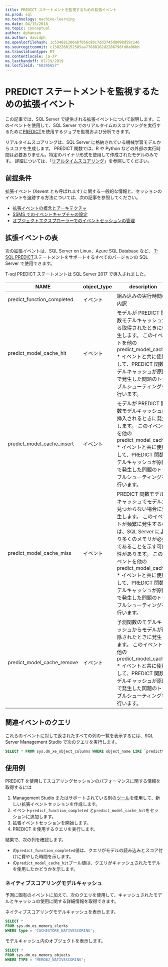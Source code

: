 ```yaml
---
title: PREDICT ステートメントを監視するための拡張イベント
ms.prod: sql
ms.technology: machine-learning
ms.date: 04/15/2018
ms.topic: conceptual
author: dphansen
ms.author: davidph
ms.openlocfilehash: 1c534681200abf056c8bc7dd3745d8098d59c146
ms.sourcegitcommit: c1382268152585aa77688162d2286798fd8a06bb
ms.translationtype: MT
ms.contentlocale: ja-JP
ms.lasthandoff: 07/19/2019
ms.locfileid: "68345657"
---
```

# <a name="extended-events-for-monitoring-predict-statements"></a>PREDICT ステートメントを監視するための拡張イベント

この記事では、SQL Server で提供される拡張イベントについて説明します。このイベントを使用して、SQL Server でのリアルタイムのスコアリングを実行するために[PREDICT](https://docs.microsoft.com/sql/t-sql/queries/predict-transact-sql)を使用するジョブを監視および分析できます。

リアルタイムスコアリングは、SQL Server に格納されている機械学習モデルからスコアを生成します。 PREDICT 関数では、R や Python などの外部の実行時間は必要ありません。特定のバイナリ形式を使用して作成されたモデルのみです。 詳細については、「[リアルタイムスコアリング](https://docs.microsoft.com/sql/advanced-analytics/real-time-scoring)」を参照してください。

## <a name="prerequisites"></a>前提条件

拡張イベント (Xevent とも呼ばれます) に関する一般的な情報と、セッションのイベントを追跡する方法については、次の記事を参照してください。

+ [拡張イベントの概念とアーキテクチャ](https://docs.microsoft.com/sql/relational-databases/extended-events/extended-events)
+ [SSMS でのイベントキャプチャの設定](https://docs.microsoft.com/sql/relational-databases/extended-events/quick-start-extended-events-in-sql-server)
+ [オブジェクトエクスプローラーでのイベントセッションの管理](https://docs.microsoft.com/sql/relational-databases/extended-events/manage-event-sessions-in-the-object-explorer)

## <a name="table-of-extended-events"></a>拡張イベントの表

次の拡張イベントは、SQL Server on Linux、Azure SQL Database など、 [T-SQL PREDICT](https://docs.microsoft.com/sql/t-sql/queries/predict-transact-sql)ステートメントをサポートするすべてのバージョンの SQL Server で使用できます。 

T-sql PREDICT ステートメントは SQL Server 2017 で導入されました。 

|NAME |object_type|description| 
|----|----|----|
|predict_function_completed |イベント  |組み込みの実行時間の内訳|
|predict_model_cache_hit |イベント|モデルが PREDICT 関数モデルキャッシュから取得されたときに発生します。 このイベントを他の predict_model_cache_ * イベントと共に使用して、PREDICT 関数モデルキャッシュが原因で発生した問題のトラブルシューティングを行います。|
|predict_model_cache_insert |イベント  |   モデルが PREDICT 関数モデルキャッシュに挿入されるときに発生します。 このイベントを他の predict_model_cache_ * イベントと共に使用して、PREDICT 関数モデルキャッシュが原因で発生した問題のトラブルシューティングを行います。    |
|predict_model_cache_miss   |イベント|PREDICT 関数モデルキャッシュでモデルが見つからない場合に発生します。 このイベントが頻繁に発生するのは、SQL Server により多くのメモリが必要であることを示す可能性があります。 このイベントを他の predict_model_cache_ * イベントと共に使用して、PREDICT 関数モデルキャッシュが原因で発生した問題のトラブルシューティングを行います。|
|predict_model_cache_remove |イベント| 予測関数のモデルキャッシュからモデルが削除されたときに発生します。 このイベントを他の predict_model_cache_ * イベントと共に使用して、PREDICT 関数モデルキャッシュが原因で発生した問題のトラブルシューティングを行います。|

## <a name="query-for-related-events"></a>関連イベントのクエリ

これらのイベントに対して返されたすべての列の一覧を表示するには、SQL Server Management Studio で次のクエリを実行します。

```sql
SELECT * FROM sys.dm_xe_object_columns WHERE object_name LIKE `predict%'
```

## <a name="examples"></a>使用例

PREDICT を使用してスコアリングセッションのパフォーマンスに関する情報を取得するには

1. Management Studio またはサポートされている別の[ツール](https://docs.microsoft.com/sql/relational-databases/extended-events/extended-events-tools)を使用して、新しい拡張イベントセッションを作成します。
2. イベント`predict_function_completed` と`predict_model_cache_hit`をセッションに追加します。
3. 拡張イベントセッションを開始します。
4. PREDICT を使用するクエリを実行します。

結果で、次の列を確認します。

+ の`predict_function_completed`値は、クエリがモデルの読み込みとスコア付けに費やした時間を示します。
+ の`predict_model_cache_hit`ブール値は、クエリがキャッシュされたモデルを使用したかどうかを示します。 

### <a name="native-scoring-model-cache"></a>ネイティブスコアリングモデルキャッシュ

予測に固有のイベントに加えて、次のクエリを使用して、キャッシュされたモデルとキャッシュの使用に関する詳細情報を取得できます。

ネイティブスコアリングモデルキャッシュを表示します。

```sql
SELECT *
FROM sys.dm_os_memory_clerks
WHERE type = 'CACHESTORE_NATIVESCORING';
```

モデルキャッシュ内のオブジェクトを表示します。

```sql
SELECT *
FROM sys.dm_os_memory_objects
WHERE TYPE = 'MEMOBJ_NATIVESCORING';
```

